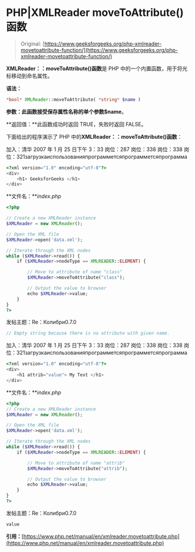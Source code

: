 # PHP|XMLReader moveToAttribute()函数

> Original: [https://www.geeksforgeeks.org/php-xmlreader-movetoattribute-function/](https://www.geeksforgeeks.org/php-xmlreader-movetoattribute-function/)

**XMLReader：：moveToAttribute()函数**是 PHP 中的一个内置函数，用于将光标移动到命名属性。

**语法：**

```php
*bool* XMLReader::moveToAttribute( *string* $name )
```

**参数：**此函数接受保存属性名称的单个参数**$name**。

**返回值：**此函数成功时返回 TRUE，失败时返回 FALSE。

下面给出的程序演示了 PHP 中的**XMLReader：：moveToAttribute()函数**：

加入：清华 2007 年 1 月 25 日下午 3：33 岗位：287 岗位：338 岗位：338 岗位：321загрузкаиспользованияпрограмметсяпрограмметсяпрограмма

```php
<?xml version="1.0" encoding="utf-8"?>
<div>
    <h1> GeeksforGeeks </h1>
</div>
```

**文件名：***index.php*

```php
<?php

// Create a new XMLReader instance
$XMLReader = new XMLReader();

// Open the XML file
$XMLReader->open('data.xml');

// Iterate through the XML nodes
while ($XMLReader->read()) {
    if ($XMLReader->nodeType == XMLREADER::ELEMENT) {

        // Move to attribute of name "class"
        $XMLReader->moveToAttribute("class");

        // Output the value to browser
        echo $XMLReader->value;
    }
}
?>
```

发帖主题：Re：Колибри0.7.0

```php
// Empty string because there is no attribute with given name.
```

加入：清华 2007 年 1 月 25 日下午 3：33 岗位：287 岗位：338 岗位：338 岗位：321загрузкаиспользованияпрограмметсяпрограмметсяпрограмма

```php
<?xml version="1.0" encoding="utf-8"?>
<div>
    <h1 attrib="value"> My Text </h1>
</div>
```

**文件名：***index.php*

```php
<?php
// Create a new XMLReader instance
$XMLReader = new XMLReader();

// Open the XML file
$XMLReader->open('data.xml');

// Iterate through the XML nodes
while ($XMLReader->read()) {
    if ($XMLReader->nodeType == XMLREADER::ELEMENT) {

        // Move to attribute of name "attrib"
        $XMLReader->moveToAttribute("attrib");

        // Output the value to browser
        echo $XMLReader->value;
    }
}
?>
```

发帖主题：Re：Колибри0.7.0

```php
value
```

**引用：**[https://www.php.net/manual/en/xmlreader.movetoattribute.php](https://www.php.net/manual/en/xmlreader.movetoattribute.php)